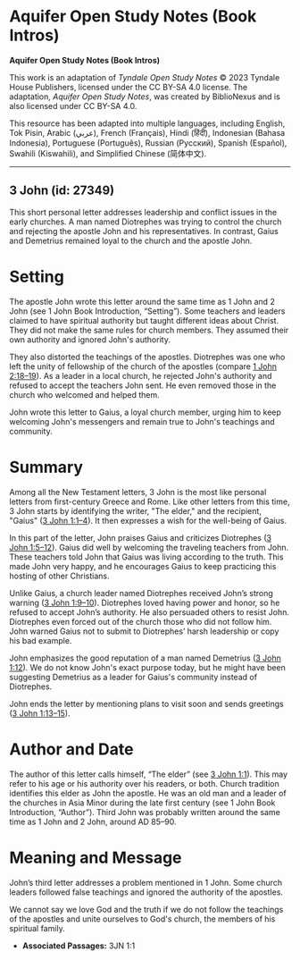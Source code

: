 # Aquifer Open Study Notes (Book Intros)

**Aquifer Open Study Notes (Book Intros)**

This work is an adaptation of *Tyndale Open Study Notes* © 2023 Tyndale House Publishers, licensed under the CC BY\-SA 4\.0 license. The adaptation, *Aquifer Open Study Notes*, was created by BiblioNexus and is also licensed under CC BY\-SA 4\.0\.

This resource has been adapted into multiple languages, including English, Tok Pisin, Arabic (عربي), French (Français), Hindi (हिंदी), Indonesian (Bahasa Indonesia), Portuguese (Português), Russian (Русский), Spanish (Español), Swahili (Kiswahili), and Simplified Chinese (简体中文).



--------------------------------

## 3 John (id: 27349)

This short personal letter addresses leadership and conflict issues in the early churches. A man named Diotrephes was trying to control the church and rejecting the apostle John and his representatives. In contrast, Gaius and Demetrius remained loyal to the church and the apostle John.

Setting
=======

The apostle John wrote this letter around the same time as 1 John and 2 John (see 1 John Book Introduction, “Setting”). Some teachers and leaders claimed to have spiritual authority but taught different ideas about Christ. They did not make the same rules for church members. They assumed their own authority and ignored John's authority. 

They also distorted the teachings of the apostles. Diotrephes was one who left the unity of fellowship of the church of the apostles (compare [1 John 2:18–19](https://ref.ly/1John2:18-1John2:19)). As a leader in a local church, he rejected John's authority and refused to accept the teachers John sent. He even removed those in the church who welcomed and helped them.

John wrote this letter to Gaius, a loyal church member, urging him to keep welcoming John's messengers and remain true to John's teachings and community.

Summary
=======

Among all the New Testament letters, 3 John is the most like personal letters from first\-century Greece and Rome. Like other letters from this time, 3 John starts by identifying the writer, "The elder," and the recipient, "Gaius" ([3 John 1:1–4](https://ref.ly/3John1:1-3John1:4)). It then expresses a wish for the well\-being of Gaius.

In this part of the letter, John praises Gaius and criticizes Diotrephes ([3 John 1:5–12](https://ref.ly/3John1:5-3John1:12)). Gaius did well by welcoming the traveling teachers from John. These teachers told John that Gaius was living according to the truth. This made John very happy, and he encourages Gaius to keep practicing this hosting of other Christians.

Unlike Gaius, a church leader named Diotrephes received John’s strong warning ([3 John 1:9–10](https://ref.ly/3John1:9-3John1:10)). Diotrephes loved having power and honor, so he refused to accept John’s authority. He also persuaded others to resist John. Diotrephes even forced out of the church those who did not follow him. John warned Gaius not to submit to Diotrephes’ harsh leadership or copy his bad example.

John emphasizes the good reputation of a man named Demetrius ([3 John 1:12](https://ref.ly/3John1:12)). We do not know John's exact purpose today, but he might have been suggesting Demetrius as a leader for Gaius's community instead of Diotrephes.

John ends the letter by mentioning plans to visit soon and sends greetings ([3 John 1:13–15](https://ref.ly/3John1:13-3John1:15)).

Author and Date
===============

The author of this letter calls himself, “The elder” (see [3 John 1:1](https://ref.ly/3John1:1)). This may refer to his age or his authority over his readers, or both. Church tradition identifies this elder as John the apostle. He was an old man and a leader of the churches in Asia Minor during the late first century (see 1 John Book Introduction, “Author”). Third John was probably written around the same time as 1 John and 2 John, around AD 85–90\.

Meaning and Message
===================

John’s third letter addresses a problem mentioned in 1 John. Some church leaders followed false teachings and ignored the authority of the apostles.

We cannot say we love God and the truth if we do not follow the teachings of the apostles and unite ourselves to God's church, the members of his spiritual family.

* **Associated Passages:** 3JN 1:1

